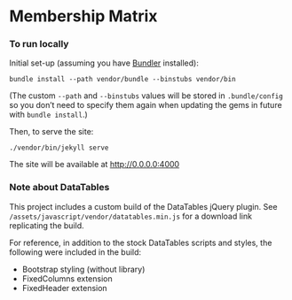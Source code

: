 # Membership Matrix

### To run locally

Initial set-up (assuming you have [Bundler](http://bundler.io/) installed):

    bundle install --path vendor/bundle --binstubs vendor/bin

(The custom `--path` and `--binstubs` values will be stored in `.bundle/config` so you don’t need to specify them again when updating the gems in future with `bundle install`.)

Then, to serve the site:

    ./vendor/bin/jekyll serve

The site will be available at http://0.0.0.0:4000

### Note about DataTables

This project includes a custom build of the DataTables jQuery plugin. See `/assets/javascript/vendor/datatables.min.js` for a download link replicating the build.

For reference, in addition to the stock DataTables scripts and styles, the following were included in the build:

* Bootstrap styling (without library)
* FixedColumns extension
* FixedHeader extension
